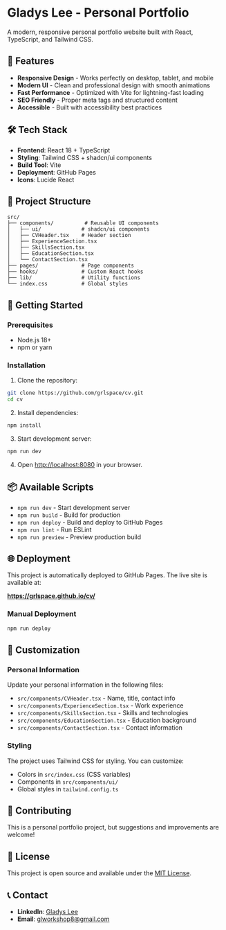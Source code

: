 # Gladys Lee - Personal Portfolio

A modern, responsive personal portfolio website built with React, TypeScript, and Tailwind CSS.

## 🚀 Features

- **Responsive Design** - Works perfectly on desktop, tablet, and mobile
- **Modern UI** - Clean and professional design with smooth animations
- **Fast Performance** - Optimized with Vite for lightning-fast loading
- **SEO Friendly** - Proper meta tags and structured content
- **Accessible** - Built with accessibility best practices

## 🛠️ Tech Stack

- **Frontend**: React 18 + TypeScript
- **Styling**: Tailwind CSS + shadcn/ui components
- **Build Tool**: Vite
- **Deployment**: GitHub Pages
- **Icons**: Lucide React

## 📁 Project Structure

```
src/
├── components/          # Reusable UI components
│   ├── ui/             # shadcn/ui components
│   ├── CVHeader.tsx    # Header section
│   ├── ExperienceSection.tsx
│   ├── SkillsSection.tsx
│   ├── EducationSection.tsx
│   └── ContactSection.tsx
├── pages/              # Page components
├── hooks/              # Custom React hooks
├── lib/                # Utility functions
└── index.css           # Global styles
```

## 🚀 Getting Started

### Prerequisites

- Node.js 18+ 
- npm or yarn

### Installation

1. Clone the repository:
```bash
git clone https://github.com/grlspace/cv.git
cd cv
```

2. Install dependencies:
```bash
npm install
```

3. Start development server:
```bash
npm run dev
```

4. Open [http://localhost:8080](http://localhost:8080) in your browser.

## 📦 Available Scripts

- `npm run dev` - Start development server
- `npm run build` - Build for production
- `npm run deploy` - Build and deploy to GitHub Pages
- `npm run lint` - Run ESLint
- `npm run preview` - Preview production build

## 🌐 Deployment

This project is automatically deployed to GitHub Pages. The live site is available at:

**https://grlspace.github.io/cv/**

### Manual Deployment

```bash
npm run deploy
```

## 📝 Customization

### Personal Information

Update your personal information in the following files:
- `src/components/CVHeader.tsx` - Name, title, contact info
- `src/components/ExperienceSection.tsx` - Work experience
- `src/components/SkillsSection.tsx` - Skills and technologies
- `src/components/EducationSection.tsx` - Education background
- `src/components/ContactSection.tsx` - Contact information

### Styling

The project uses Tailwind CSS for styling. You can customize:
- Colors in `src/index.css` (CSS variables)
- Components in `src/components/ui/`
- Global styles in `tailwind.config.ts`

## 🤝 Contributing

This is a personal portfolio project, but suggestions and improvements are welcome!

## 📄 License

This project is open source and available under the [MIT License](LICENSE).

## 📞 Contact

- **LinkedIn**: [Gladys Lee](https://www.linkedin.com/in/gladyssl/)
- **Email**: glworkshop8@gmail.com
